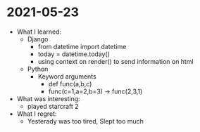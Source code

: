 # 2021-05-23

- What I learned: 
  - Django
    - from datetime import datetime
    - today = datetime.today()
    - using context on render() to send information on html
  - Python
    - Keyword arguments
      - def func(a,b,c)
      - func(c=1,a=2,b=3) -> func(2,3,1)
- What was interesting: 
  - played starcraft 2
- What I regret:
  - Yesterady was too tired, Slept too much 